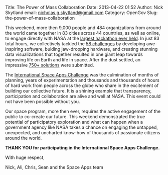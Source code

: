 Title: The Power of Mass Collaboration
Date: 2013-04-22 01:52
Author: Nick Skytland
email: nicholas.g.skytland@gmail.com
Category: OpenGov
Slug: the-power-of-mass-collaboration

This weekend, more then 9,000 people and 484 organizations from around
the world came together in 83 cities across 44 countries, as well as
online, to engage directly with NASA at the [largest hackathon ever
held][]. In just 83 total hours, we collectively tackled the [58
challenges][] by developing awe-inspiring software, buiding jaw-dropping
hardware, and creating stunning data visualizations that together
resulted in one giant leap towards improving life on Earth and life in
space. After the dust settled, an impressive [750+ solutions][] were
submitted.

The [International Space Apps Challenge][] was the culmination of months
of planning, years of experimentation and thousands and thousands of
hours of hard work from people across the globe who share in the
excitement of building our collective future. It is a shining example
that transparency, participation and collaboration are alive and well at
NASA. This event could not have been possible without you.

Our space program, more then ever, requires the active engagement of the
public to co-create our future. This weekend demonstrated the true
potential of participatory exploration and what can happen when a
government agency like NASA takes a chance on engaging the untapped,
unexpected, and uncharted know-how of thousands of passionate citizens
around the world.

**THANK YOU for participating in the International Space Apps
Challenge.**

With huge respect,

Nick, Ali, Chris, Sean and the Space Apps team

  [largest hackathon ever held]: http://open.nasa.gov/blog/2013/04/19/worlds-largest-hackathon/
  [58 challenges]: http://spaceappschallenge.org/challenges/
  [750+ solutions]: http://spaceappschallenge.org/projects/
  [International Space Apps Challenge]: http://spaceappschallenge.org
